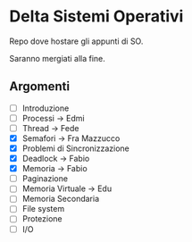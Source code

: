 # Delta Sistemi Operativi

Repo dove hostare gli appunti di SO.

Saranno mergiati alla fine.

## Argomenti

- [ ] Introduzione
- [ ] Processi -> Edmi
- [ ] Thread -> Fede
- [x] Semafori -> Fra Mazzucco
- [x] Problemi di Sincronizzazione
- [x] Deadlock -> Fabio
- [x] Memoria -> Fabio
- [ ] Paginazione
- [ ] Memoria Virtuale -> Edu
- [ ] Memoria Secondaria
- [ ] File system
- [ ] Protezione
- [ ] I/O
